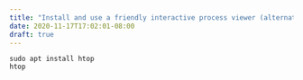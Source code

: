 ```yaml
---
title: "Install and use a friendly interactive process viewer (alternative to top)"
date: 2020-11-17T17:02:01-08:00
draft: true
---
```


```
sudo apt install htop
htop
```